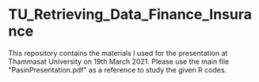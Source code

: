 # TU_Retrieving_Data_Finance_Insurance
This repository contains the materials I used for the presentation at Thammasat University on 19th March 2021. Please use the main file "PasinPresentation.pdf" as a reference to study the given R codes. 
